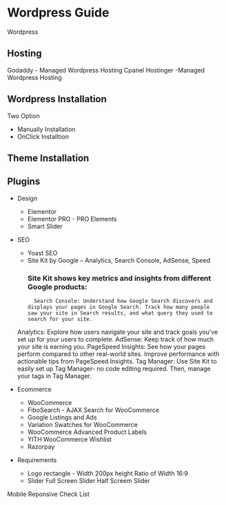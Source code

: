 # Wordpress Guide
Wordpress

## Hosting

Godaddy -  Managed Wordpress Hosting
Cpanel
Hostinger -Managed Wordpress Hosting

## Wordpress Installation

Two Option
- Manually Installation
- OnClick Installtion

## Theme Installation


## Plugins 
- Design 
    - Elementor
    - Elementor PRO - PRO Elements
    - Smart Slider
- SEO
    - Yoast SEO
    - Site Kit by Google – Analytics, Search Console, AdSense, Speed
        ### Site Kit shows key metrics and insights from different Google products:
            Search Console: Understand how Google Search discovers and displays your pages in Google Search. Track how many people  saw your site in Search results, and what query they used to search for your site.
    Analytics: Explore how users navigate your site and track goals you’ve set up for your users to complete.
    AdSense: Keep track of how much your site is earning you.
    PageSpeed Insights: See how your pages perform compared to other real-world sites. Improve performance with actionable tips from PageSpeed Insights.
    Tag Manager: Use Site Kit to easily set up Tag Manager- no code editing required. Then, manage your tags in Tag Manager.




- Ecommerce
    - WooCommerce
    - FiboSearch - AJAX Search for WooCommerce
    - Google Listings and Ads
    - Variation Swatches for WooCommerce
    - WooCommerce Advanced Product Labels
    - YITH WooCommerce Wishlist
    - Razorpay

- Requirements 
   - Logo rectangle - Width 200px height Ratio of Width 16:9
   - Slider 
       Full Screen Slider
       Half Screem Slider


Mobile Reponsive Check List 